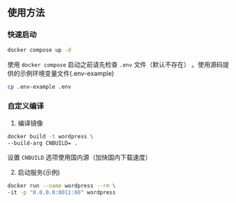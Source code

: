 ## 使用方法

### 快速启动

```bash
docker compose up -d
```

使用 `docker compose` 启动之前请先检查 `.env` 文件（默认不存在）
。使用源码提供的示例环境变量文件(.env-example)

```bash
cp .env-example .env
```


### 自定义编译

1. 编译镜像

```bash
docker build -t wordpress \
--build-arg CNBUILD= .
```

设置 `CNBUILD` 选项使用国内源（加快国内下载速度）

2. 启动服务(示例)

```bash
docker run --name wordpress --rm \
-it -p "0.0.0.0:8011:80" wordpress
```


